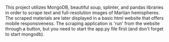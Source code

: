 This project utilizes MongoDB, beautiful soup, splinter, and pandas libraries in order to scrape text and full-resolution images of Martian hemispheres. The scraped materials are later displayed in a basic html website that offers mobile responsiveness. The scraping application is 'run' from the website through a button, but you need to start the app.py file first (and don't forget to start mongodb).
